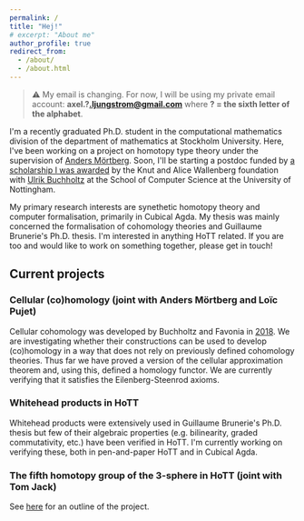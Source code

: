 ```yaml
---
permalink: /
title: "Hej!"
# excerpt: "About me"
author_profile: true
redirect_from: 
  - /about/
  - /about.html
---
```


> ⚠️ My email is changing. For now, I will be using my private email account: **axel.?.ljungstrom@gmail.com** where **? = the sixth letter of the alphabet**.

I'm a recently graduated Ph.D. student in the computational mathematics division of the
department of mathematics at Stockholm University. Here, I've been working on a project on homotopy type theory under the supervision of [Anders Mörtberg](https://staff.math.su.se/anders.mortberg/). Soon, I'll be starting a postdoc funded by [a scholarship I was awarded](https://kaw.wallenberg.org/en/axel-ljungstrom) by the Knut and Alice Wallenberg foundation with [Ulrik Buchholtz](https://ulrikbuchholtz.dk/) at the School of Computer Science at the University of Nottingham. 

My primary research interests are synethetic homotopy theory and
computer formalisation, primarily in Cubical Agda. My thesis
was mainly concerned the formalisation of cohomology theories and
Guillaume Brunerie's Ph.D. thesis. I'm interested in anything HoTT related. If you are too and would like to work on something together, please get in touch!

## Current projects

### Cellular (co)homology (joint with Anders Mörtberg and Loïc Pujet)
Cellular cohomology was developed by Buchholtz and Favonia in <a href="https://arxiv.org/abs/1802.02191">2018</a>. We are investigating whether their constructions can be used to develop (co)homology in a way that does not rely on previously defined cohomology theories. Thus far we have proved a version of the cellular approximation theorem and, using this, defined a homology functor. We are currently verifying that it satisfies the Eilenberg-Steenrod axioms.

### Whitehead products in HoTT
Whitehead products were extensively used in Guillaume Brunerie's Ph.D. thesis but few of their algebraic properties (e.g. bilinearity, graded commutativity, etc.) have been verified in HoTT. I'm currently working on verifying these, both in pen-and-paper HoTT and in Cubical Agda.

### The fifth homotopy group of the 3-sphere in HoTT (joint with Tom Jack)
See [here](https://hott-uf.github.io/2025/abstracts/HoTTUF_2025_paper_5.pdf) for an outline of the project.